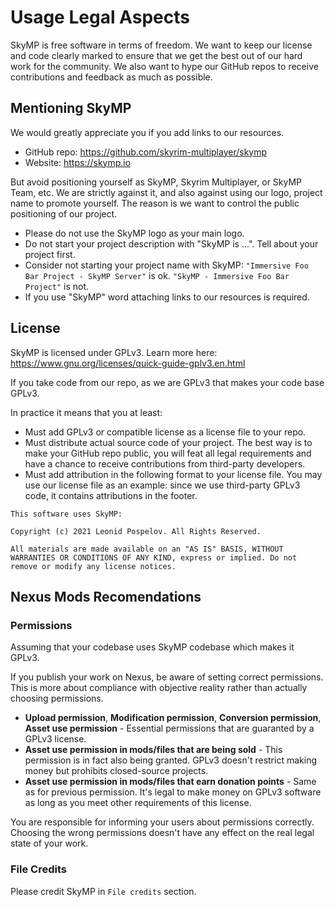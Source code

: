 # Usage Legal Aspects

SkyMP is free software in terms of freedom. We want to keep our license and code clearly marked to ensure that we get the best out of our hard work for the community. We also want to hype our GitHub repos to receive contributions and feedback as much as possible.

## Mentioning SkyMP

We would greatly appreciate you if you add links to our resources.

* GitHub repo: https://github.com/skyrim-multiplayer/skymp
* Website: https://skymp.io

But avoid positioning yourself as SkyMP, Skyrim Multiplayer, or SkyMP Team, etc. We are strictly against it, and also against using our logo, project name to promote yourself. The reason is we want to control the public positioning of our project.

* Please do not use the SkyMP logo as your main logo.
* Do not start your project description with "SkyMP is ...". Tell about your project first.
* Consider not starting your project name with SkyMP: `"Immersive Foo Bar Project - SkyMP Server"` is ok. `"SkyMP - Immersive Foo Bar Project"` is not.
* If you use "SkyMP" word attaching links to our resources is required.

## License

SkyMP is licensed under GPLv3. Learn more here: https://www.gnu.org/licenses/quick-guide-gplv3.en.html

If you take code from our repo, as we are GPLv3 that makes your code base GPLv3.

In practice it means that you at least:
* Must add GPLv3 or compatible license as a license file to your repo.
* Must distribute actual source code of your project. The best way is to make your GitHub repo public, you will feat all legal requirements and have a chance to receive contributions from third-party developers.
* Must add attribution in the following format to your license file. You may use our license file as an example: since we use third-party GPLv3 code, it contains attributions in the footer.

```
This software uses SkyMP:

Copyright (c) 2021 Leonid Pospelov. All Rights Reserved.

All materials are made available on an "AS IS" BASIS, WITHOUT WARRANTIES OR CONDITIONS OF ANY KIND, express or implied. Do not remove or modify any license notices.
```

## Nexus Mods Recomendations

### Permissions

Assuming that your codebase uses SkyMP codebase which makes it GPLv3.

If you publish your work on Nexus, be aware of setting correct permissions. This is more about compliance with objective reality rather than actually choosing permissions.

* **Upload permission**, **Modification permission**, **Conversion permission**, **Asset use permission** - Essential permissions that are guaranted by a GPLv3 license.
* **Asset use permission in mods/files that are being sold** - This permission is in fact also being granted. GPLv3 doesn't restrict making money but prohibits closed-source projects.
* **Asset use permission in mods/files that earn donation points** - Same as for previous permission. It's legal to make money on GPLv3 software as long as you meet other requirements of this license.

You are responsible for informing your users about permissions correctly. Choosing the wrong permissions doesn't have any effect on the real legal state of your work.

### File Credits

Please credit SkyMP in `File credits` section.